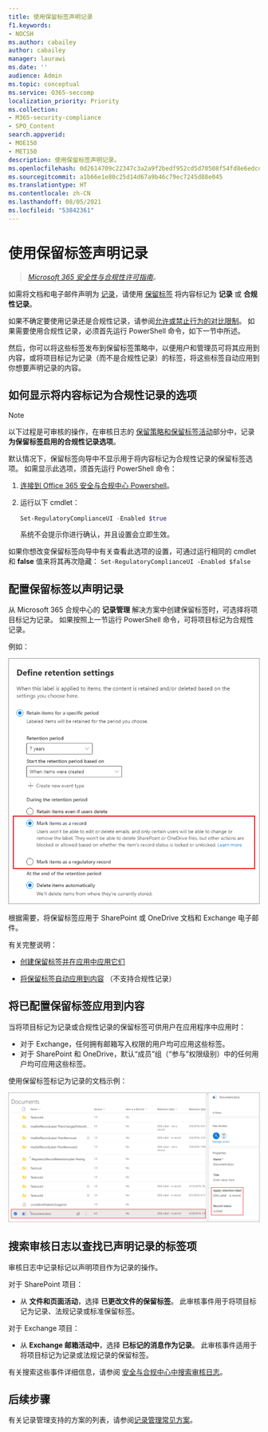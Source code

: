 ```yaml
---
title: 使用保留标签声明记录
f1.keywords:
- NOCSH
ms.author: cabailey
author: cabailey
manager: laurawi
ms.date: ''
audience: Admin
ms.topic: conceptual
ms.service: O365-seccomp
localization_priority: Priority
ms.collection:
- M365-security-compliance
- SPO_Content
search.appverid:
- MOE150
- MET150
description: 使用保留标签声明记录。
ms.openlocfilehash: 0d2614709c22347c3a2a9f2bedf952cd5d70508f54fd8e6edcdae0dec3e7791b
ms.sourcegitcommit: a1b66e1e80c25d14d67a9b46c79ec7245d88e045
ms.translationtype: HT
ms.contentlocale: zh-CN
ms.lasthandoff: 08/05/2021
ms.locfileid: "53842361"
---
```

# <a name="declare-records-by-using-retention-labels"></a>使用保留标签声明记录

>*[Microsoft 365 安全性与合规性许可指南](/office365/servicedescriptions/microsoft-365-service-descriptions/microsoft-365-tenantlevel-services-licensing-guidance/microsoft-365-security-compliance-licensing-guidance)。*

如需将文档和电子邮件声明为 [记录](records-management.md#records)，请使用 [保留标签](retention.md#retention-labels) 将内容标记为 **记录** 或 **合规性记录**。

如果不确定要使用记录还是合规性记录，请参阅[允许或禁止行为的对比限制](records-management.md#compare-restrictions-for-what-actions-are-allowed-or-blocked)。 如果需要使用合规性记录，必须首先运行 PowerShell 命令，如下一节中所述。

然后，你可以将这些标签发布到保留标签策略中，以便用户和管理员可将其应用到内容，或将项目标记为记录（而不是合规性记录）的标签，将这些标签自动应用到你想要声明记录的内容。

## <a name="how-to-display-the-option-to-mark-content-as-a-regulatory-record"></a>如何显示将内容标记为合规性记录的选项

> [!NOTE]
> 以下过程是可审核的操作，在审核日志的 [保留策略和保留标签活动](search-the-audit-log-in-security-and-compliance.md#retention-policy-and-retention-label-activities)部分中，记录 **为保留标签启用的合规性记录选项**。

默认情况下，保留标签向导中不显示用于将内容标记为合规性记录的保留标签选项。 如需显示此选项，须首先运行 PowerShell 命令：

1. [连接到 Office 365 安全与合规中心 Powershell](/powershell/exchange/office-365-scc/connect-to-scc-powershell/connect-to-scc-powershell)。

2. 运行以下 cmdlet：

    ```powershell
    Set-RegulatoryComplianceUI -Enabled $true
    ````

    系统不会提示你进行确认，并且设置会立即生效。

如果你想改变保留标签向导中有关查看此选项的设置，可通过运行相同的 cmdlet 和 **false** 值来将其再次隐藏： `Set-RegulatoryComplianceUI -Enabled $false`

## <a name="configuring-retention-labels-to-declare-records"></a>配置保留标签以声明记录

从 Microsoft 365 合规中心的 **记录管理** 解决方案中创建保留标签时，可选择将项目标记为记录。 如果按照上一节运行 PowerShell 命令，可将项目标记为合规性记录。

例如：

![配置保留标签，将内容标记为记录或合规性](../media/recordversioning6.png)

根据需要，将保留标签应用于 SharePoint 或 OneDrive 文档和 Exchange 电子邮件。

有关完整说明：

- [创建保留标签并在应用中应用它们](create-apply-retention-labels.md)

- [将保留标签自动应用到内容](apply-retention-labels-automatically.md) （不支持合规性记录）


## <a name="applying-the-configured-retention-label-to-content"></a>将已配置保留标签应用到内容

当将项目标记为记录或合规性记录的保留标签可供用户在应用程序中应用时：

- 对于 Exchange，任何拥有邮箱写入权限的用户均可应用这些标签。
- 对于 SharePoint 和 OneDrive，默认“成员”组（“参与”权限级别）中的任何用户均可应用这些标签。

使用保留标签标记为记录的文档示例：

![标记为记录的文档的详细信息窗格](../media/recordversioning7.png)

## <a name="searching-the-audit-log-for-labeled-items-that-were-declared-records"></a>搜索审核日志以查找已声明记录的标签项

审核日志中记录标记以声明项目作为记录的操作。

对于 SharePoint 项目：
- 从 **文件和页面活动**，选择 **已更改文件的保留标签**。 此审核事件用于将项目标记为记录、法规记录或标准保留标签。

对于 Exchange 项目：
- 从 **Exchange 邮箱活动中**，选择 **已标记的消息作为记录**。 此审核事件适用于将项目标记为记录或法规记录的保留标签。

有关搜索这些事件详细信息，请参阅 [安全与合规中心中搜索审核日志](search-the-audit-log-in-security-and-compliance.md#file-and-page-activities)。

## <a name="next-steps"></a>后续步骤

有关记录管理支持的方案的列表，请参阅[记录管理常见方案](get-started-with-records-management.md#common-scenarios-for-records-management)。
